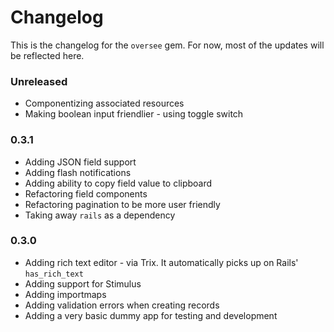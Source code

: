 # Changelog

This is the changelog for the `oversee` gem. For now, most of the updates will be reflected here.

### Unreleased

- Componentizing associated resources
- Making boolean input friendlier - using toggle switch

### 0.3.1

- Adding JSON field support
- Adding flash notifications
- Adding ability to copy field value to clipboard
- Refactoring field components
- Refactoring pagination to be more user friendly
- Taking away `rails` as a dependency

### 0.3.0

- Adding rich text editor - via Trix. It automatically picks up on Rails' `has_rich_text`
- Adding support for Stimulus
- Adding importmaps
- Adding validation errors when creating records
- Adding a very basic dummy app for testing and development

